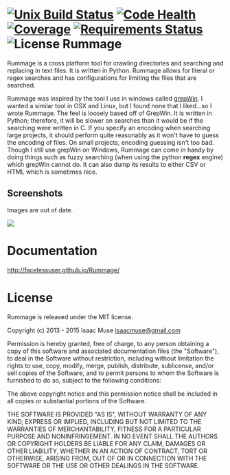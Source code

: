 [![Unix Build Status][travis-image]][travis-link]
[![Code Health][landscape-image]][landscape-link]
[![Coverage][codecov-image]][codecov-link]
[![Requirements Status][requires-image]][requires-link]
![License][license-image]
Rummage
=======

Rummage is a cross platform tool for crawling directories and searching and replacing in text files.  It is written in Python.  Rummage allows for literal or regex searches and has configurations for limiting the files that are searched.

Rummage was inspired by the tool I use in windows called [grepWin](http://stefanstools.sourceforge.net/grepWin.html).  I wanted a similar tool in OSX and Linux, but I found none that I liked...so I wrote Rummage.  The feel is loosely based off of GrepWin.  It is written in Python; therefore, it will be slower on searches than it would be if the searching were written in C.  If you specify an encoding when searching large projects, it should perform quite reasonably as it won't have to guess the encoding of files. On small projects, encoding guessing isn't too bad.  Though I still use grepWin on Windows, Rummage can come in handy by doing things such as fuzzy searching (when using the python **regex** engine) which grepWin cannot do.  It can also dump its results to either CSV or HTML which is sometimes nice.

## Screenshots
Images are out of date.

<img src="http://dl.dropboxusercontent.com/u/342698/Rummage/rummage_osx.png" border="0">

# Documentation
http://facelessuser.github.io/Rummage/

License
=======

Rummage is released under the MIT license.

Copyright (c) 2013 - 2015 Isaac Muse <isaacmuse@gmail.com>

Permission is hereby granted, free of charge, to any person obtaining a copy of this software and associated documentation files (the "Software"), to deal in the Software without restriction, including without limitation the rights to use, copy, modify, merge, publish, distribute, sublicense, and/or sell copies of the Software, and to permit persons to whom the Software is furnished to do so, subject to the following conditions:

The above copyright notice and this permission notice shall be included in all copies or substantial portions of the Software.

THE SOFTWARE IS PROVIDED "AS IS", WITHOUT WARRANTY OF ANY KIND, EXPRESS OR IMPLIED, INCLUDING BUT NOT LIMITED TO THE WARRANTIES OF MERCHANTABILITY, FITNESS FOR A PARTICULAR PURPOSE AND NONINFRINGEMENT. IN NO EVENT SHALL THE AUTHORS OR COPYRIGHT HOLDERS BE LIABLE FOR ANY CLAIM, DAMAGES OR OTHER LIABILITY, WHETHER IN AN ACTION OF CONTRACT, TORT OR OTHERWISE, ARISING FROM, OUT OF OR IN CONNECTION WITH THE SOFTWARE OR THE USE OR OTHER DEALINGS IN THE SOFTWARE.

[travis-image]: https://img.shields.io/travis/facelessuser/Rummage/master.svg?label=Unix%20Build
[travis-link]: https://travis-ci.org/facelessuser/Rummage
[license-image]: https://img.shields.io/badge/license-MIT-blue.svg
[landscape-image]: https://landscape.io/github/facelessuser/Rummage/master/landscape.svg?style=flat
[landscape-link]: https://landscape.io/github/facelessuser/Rummage/master
[codecov-image]: https://img.shields.io/codecov/c/github/facelessuser/Rummage/master.svg
[codecov-link]: http://codecov.io/github/facelessuser/Rummage?branch=master
[requires-image]: https://img.shields.io/requires/github/facelessuser/Rummage/master.svg
[requires-link]: https://requires.io/github/facelessuser/Rummage/requirements/?branch=master
